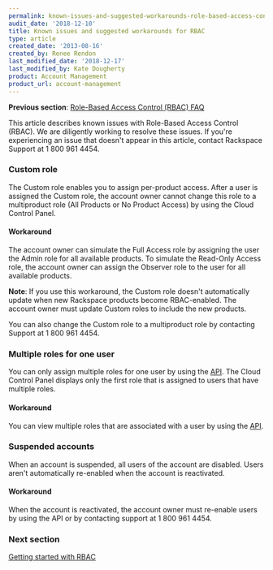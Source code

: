 ```yaml
---
permalink: known-issues-and-suggested-workarounds-role-based-access-control-rbac/
audit_date: '2018-12-10'
title: Known issues and suggested workarounds for RBAC
type: article
created_date: '2013-08-16'
created_by: Renee Rendon
last_modified_date: '2018-12-17'
last_modified_by: Kate Dougherty
product: Account Management
product_url: account-management
---
```


**Previous section**: [Role-Based Access Control (RBAC)
FAQ](/support/how-to/faq-role-based-access-control-rbac)

This article describes known issues with Role-Based Access Control
(RBAC). We are diligently working to resolve these issues. If you're
experiencing an issue that doesn't appear in this article, contact Rackspace
Support at 1 800 961 4454.

### Custom role

The Custom role enables you to assign per-product access. After a user is
assigned the Custom role, the account owner cannot change this role to a
multiproduct role (All Products or No Product Access) by using the Cloud
Control Panel.

#### Workaround

The account owner can simulate the Full Access role by
assigning the user the Admin role for all available products. To simulate
the Read-Only Access role, the account owner can assign the
Observer role to the user for all available products.

**Note**: If you use this workaround, the Custom role doesn't automatically
update when new Rackspace products become RBAC-enabled. The account owner must
update Custom roles to include the new products.

You can also change the Custom role to a multiproduct role by contacting
Support at 1 800 961 4454.

### Multiple roles for one user

You can only assign multiple roles for one user by using the
[API](https://developer.rackspace.com/docs/). The Cloud Control
Panel displays only the first role that is assigned to users that have multiple
roles.

#### Workaround

You can view multiple roles that are associated with a user by
using the [API](https://developer.rackspace.com/docs/).

### Suspended accounts

When an account is suspended, all users of the account are disabled. Users
aren't automatically re-enabled when the account is reactivated.

#### Workaround

When the account is reactivated, the account owner must re-enable users by
using the API or by contacting support at 1 800 961 4454.

### Next section
[Getting started with
RBAC](/support/how-to/getting-started-with-role-based-access-control-rbac)

